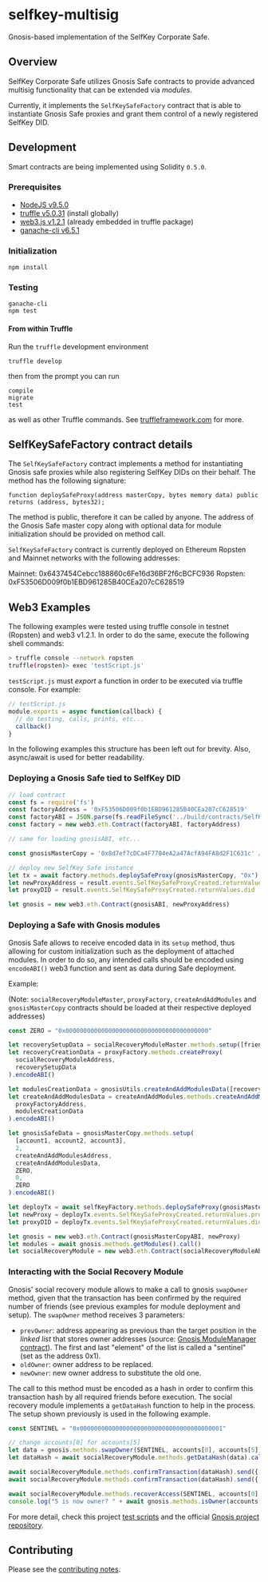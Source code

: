 # selfkey-multisig

Gnosis-based implementation of the SelfKey Corporate Safe.

<!-- * `develop` — [![CircleCI]({{circleci-badge-develop-link}})]({{circleci-project-develop-link}})
* `master` — [![CircleCI]({{circleci-badge-master-link}})]({{circleci-project-master-link}}) -->

## Overview

SelfKey Corporate Safe utilizes Gnosis Safe contracts to provide advanced multisig functionality that can be
extended via _modules_.

Currently, it implements the `SelfKeySafeFactory` contract that is able to instantiate Gnosis Safe proxies
and grant them control of a newly registered SelfKey DID.


## Development

Smart contracts are being implemented using Solidity `0.5.0`.

### Prerequisites

* [NodeJS v9.5.0](htps://nodejs.org)
* [truffle v5.0.31](http://truffleframework.com/) (install globally)
* [web3.js v1.2.1](https://github.com/ethereum/web3.js/) (already embedded in truffle package)
* [ganache-cli v6.5.1](https://github.com/trufflesuite/ganache-cli)

### Initialization

    npm install

### Testing

    ganache-cli
    npm test

#### From within Truffle

Run the `truffle` development environment

    truffle develop

then from the prompt you can run

    compile
    migrate
    test

as well as other Truffle commands. See [truffleframework.com](http://truffleframework.com) for more.

## SelfKeySafeFactory contract details

The `SelfKeySafeFactory` contract implements a method for instantiating Gnosis safe proxies while also
registering SelfKey DIDs on their behalf. The method has the following signature:

```Solidity
function deploySafeProxy(address masterCopy, bytes memory data) public returns (address, bytes32);
```

The method is public, therefore it can be called by anyone. The address of the Gnosis Safe master copy along with optional data for module initialization should be provided on method call.

`SelfKeySafeFactory` contract is currently deployed on Ethereum Ropsten and Mainnet networks with the following addresses:

Mainnet: 0x6437454Cebcc188860c6Fe16d36BF2f6cBCFC936
Ropsten: 0xF53506D009f0b1EBD961285B40CEa207cC628519

## Web3 Examples

The following examples were tested using truffle console in testnet (Ropsten) and web3 v1.2.1.
In order to do the same, execute the following shell commands:

```bash
> truffle console --network ropsten
truffle(ropsten)> exec 'testScript.js'
```

`testScript.js` must _export_ a function in order to be executed via truffle console. For example:

```JavaScript
// testScript.js
module.exports = async function(callback) {
  // do testing, calls, prints, etc...
  callback()
}
```

In the following examples this structure has been left out for brevity. Also, async/await is used for better
readability.

### Deploying a Gnosis Safe tied to SelfKey DID

```JavaScript
// load contract
const fs = require('fs')
const factoryAddress = '0xF53506D009f0b1EBD961285B40CEa207cC628519'
const factoryABI = JSON.parse(fs.readFileSync('../build/contracts/SelfKeySafeFactory.json')).abi
const factory = new web3.eth.Contract(factoryABI, factoryAddress)

// same for loading gnosisABI, etc...

const gnosisMasterCopy = '0x8d7ef7cDCa4F7704eA2a47AcfA94FA8d2F1C631c' // address of deployed Gnosis master copy

// deploy new SelfKey Safe instance
let tx = await factory.methods.deploySafeProxy(gnosisMasterCopy, "0x").send({ 'from': senderAddress })
let newProxyAddress = result.events.SelfKeySafeProxyCreated.returnValues.proxy
let proxyDID = result.events.SelfKeySafeProxyCreated.returnValues.did   // this DID is controlled by Gnosis proxy

let gnosis = new web3.eth.Contract(gnosisABI, newProxyAddress)
```

### Deploying a Safe with Gnosis modules

Gnosis Safe allows to receive encoded data in its `setup` method, thus allowing for custom initialization such
as the deployment of attached modules. In order to do so, any intended calls should be encoded using `encodeABI()` web3 function and sent as data during Safe deployment.

Example:

(Note: `socialRecoveryModuleMaster`, `proxyFactory`, `createAndAddModules` and `gnosisMasterCopy` contracts should be loaded at their respective deployed addresses)

```JavaScript
const ZERO = "0x0000000000000000000000000000000000000000"

let recoverySetupData = socialRecoveryModuleMaster.methods.setup([friend1, friend2], 2).encodeABI()
let recoveryCreationData = proxyFactory.methods.createProxy(
  socialRecoveryModuleAddress,
  recoverySetupData
).encodeABI()

let modulesCreationData = gnosisUtils.createAndAddModulesData([recoveryCreationData])
let createAndAddModulesData = createAndAddModules.methods.createAndAddModules(
  proxyFactoryAddress,
  modulesCreationData
).encodeABI()

let gnosisSafeData = gnosisMasterCopy.methods.setup(
  [account1, account2, account3],
  2,
  createAndAddModulesAddress,
  createAndAddModulesData,
  ZERO,
  0,
  ZERO
).encodeABI()

let deployTx = await selfKeyFactory.methods.deploySafeProxy(gnosisMasterCopyAddress, gnosisSafeData).send()
let newProxy = deployTx.events.SelfKeySafeProxyCreated.returnValues.proxy
let proxyDID = deployTx.events.SelfKeySafeProxyCreated.returnValues.did

let gnosis = new web3.eth.Contract(gnosisMasterCopyABI, newProxy)
let modules = await gnosis.methods.getModules().call()
let socialRecoveryModule = new web3.eth.Contract(socialRecoveryModuleABI, modules[0])
```

### Interacting with the Social Recovery Module

Gnosis' social recovery module allows to make a call to gnosis `swapOwner` method, given that the transaction
has been confirmed by the required number of friends (see previous examples for module deployment and setup).
The `swapOwner` method receives 3 parameters:

* `prevOwner`: address appearing as previous than the target position in the _linked list_ that stores
owner addresses (source: [Gnosis ModuleManager contract](https://github.com/gnosis/safe-contracts/blob/v1.0.0/contracts/base/OwnerManager.sol)). The first and
last "element" of the list is called a "sentinel" (set as the address 0x1).
* `oldOwner`: owner address to be replaced.
* `newOwner`: new owner address to substitute the old one.

The call to this method must be encoded as a hash in order to confirm this transaction hash by all required
friends before execution. The social recovery module implements a `getDataHash` function to help in the process.
The setup shown previously is used in the following example.

```JavaScript
const SENTINEL = "0x0000000000000000000000000000000000000001"

// change accounts[0] for accounts[5]
let data = gnosis.methods.swapOwner(SENTINEL, accounts[0], accounts[5]).encodeABI()
let dataHash = await socialRecoveryModule.methods.getDataHash(data).call()  // get transaction hash

await socialRecoveryModule.methods.confirmTransaction(dataHash).send({ from: accounts[3] }) // friend1 confirms
await socialRecoveryModule.methods.confirmTransaction(dataHash).send({ from: accounts[4] }) // friend2 confirms

await socialRecoveryModule.methods.recoverAccess(SENTINEL, accounts[0], accounts[5]).send({ from: accounts[3] })
console.log("5 is now owner? " + await gnosis.methods.isOwner(accounts[5]).call())  // prints true
```

For more detail, check this project [test scripts]('test/') and the official [Gnosis project repository](https://github.com/gnosis/safe-contracts/tree/v1.0.0).

## Contributing

Please see the [contributing notes](CONTRIBUTING.md).
